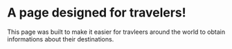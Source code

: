 <h1>A page designed for travelers!</h1>
This page was built to make it easier for travleers around the world to obtain informations about their destinations. 

